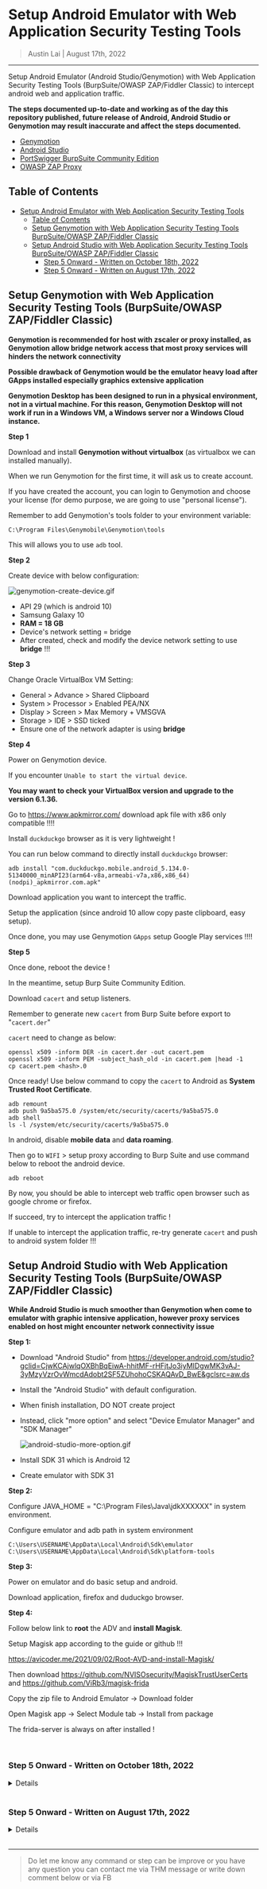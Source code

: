 # Setup Android Emulator with Web Application Security Testing Tools

> Austin Lai | August 17th, 2022

---

<!-- Description -->

Setup Android Emulator (Android Studio/Genymotion) with Web Application Security Testing Tools (BurpSuite/OWASP ZAP/Fiddler Classic) to intercept android web and application traffic.

**The steps documented up-to-date and working as of the day this repository published, future release of Android, Android Studio or Genymotion may result inaccurate and affect the steps documented.**

- [Genymotion](https://www.genymotion.com/)
- [Android Studio](https://developer.android.com/studio?gclid=CjwKCAjwo_KXBhAaEiwA2RZ8hOTRQ1y5o4q-rU3N1tspXohc7Ed1yAzosYIavzkKi4z3QBcBCDA_TxoCWjgQAvD_BwE&gclsrc=aw.ds)
- [PortSwigger BurpSuite Community Edition](https://portswigger.net/burp/communitydownload)
- [OWASP ZAP Proxy](https://www.zaproxy.org/download/)

<!-- /Description -->

## Table of Contents

<!-- TOC -->

- [Setup Android Emulator with Web Application Security Testing Tools](#setup-android-emulator-with-web-application-security-testing-tools)
    - [Table of Contents](#table-of-contents)
    - [Setup Genymotion with Web Application Security Testing Tools BurpSuite/OWASP ZAP/Fiddler Classic](#setup-genymotion-with-web-application-security-testing-tools-burpsuiteowasp-zapfiddler-classic)
    - [Setup Android Studio with Web Application Security Testing Tools BurpSuite/OWASP ZAP/Fiddler Classic](#setup-android-studio-with-web-application-security-testing-tools-burpsuiteowasp-zapfiddler-classic)
        - [Step 5 Onward - Written on October 18th, 2022](#step-5-onward---written-on-october-18th-2022)
        - [Step 5 Onward - Written on August 17th, 2022](#step-5-onward---written-on-august-17th-2022)

<!-- /TOC -->

## Setup Genymotion with Web Application Security Testing Tools (BurpSuite/OWASP ZAP/Fiddler Classic)

**Genymotion is recommended for host with zscaler or proxy installed, as Genymotion allow bridge network access that most proxy services will hinders the network connectivity**

**Possible drawback of Genymotion would be the emulator heavy load after GApps installed especially graphics extensive application**

**Genymotion Desktop has been designed to run in a physical environment, not in a virtual machine. For this reason, Genymotion Desktop will not work if run in a Windows VM, a Windows server nor a Windows Cloud instance.**

**Step 1**

Download and install **Genymotion without virtualbox** (as virtualbox we can installed manually).

When we run Genymotion for the first time, it will ask us to create account.

If you have created the account, you can login to Genymotion and choose your license (for demo purpose, we are going to use "personal license").

Remember to add Genymotion's tools folder to your environment variable:

```
C:\Program Files\Genymobile\Genymotion\tools
```

This will allows you to use `adb` tool.

**Step 2**

Create device with below configuration:

![genymotion-create-device.gif](https://github.com/austin-lai/Setup-Android-Emulator-with-Web-Application-Security-Testing-Tools/blob/master/genymotion-create-device.gif)

- API 29 (which is android 10)
- Samsung Galaxy 10
- **RAM = 18 GB**
- Device's network setting = bridge
- After created, check and modify the device network setting to use **bridge** !!!

**Step 3**

Change Oracle VirtualBox VM Setting:

- General > Advance > Shared Clipboard
- System > Processor > Enabled PEA/NX
- Display > Screen > Max Memory + VMSGVA
- Storage > IDE > SSD ticked
- Ensure one of the network adapter is using **bridge**

**Step 4**

Power on Genymotion device.

If you encounter `Unable to start the virtual device`.

**You may want to check your VirtualBox version and upgrade to the version 6.1.36.**

Go to <https://www.apkmirror.com/> download apk file with x86 only compatible !!!!

Install `duckduckgo` browser as it is very lightweight !

You can run below command to directly install `duckduckgo` browser:

```
adb install "com.duckduckgo.mobile.android_5.134.0-51340000_minAPI23(arm64-v8a,armeabi-v7a,x86,x86_64)(nodpi)_apkmirror.com.apk"
```

Download application you want to intercept the traffic.

Setup the application (since android 10 allow copy paste clipboard, easy setup).

Once done, you may use Genymotion `GApps` setup Google Play services !!!!

**Step 5**

Once done, reboot the device !

In the meantime, setup Burp Suite Community Edition.

Download `cacert` and setup listeners.

Remember to generate new `cacert` from Burp Suite before export to "`cacert.der`"

`cacert` need to change as below:

```
openssl x509 -inform DER -in cacert.der -out cacert.pem
openssl x509 -inform PEM -subject_hash_old -in cacert.pem |head -1
cp cacert.pem <hash>.0
```

Once ready! Use below command to copy the `cacert` to Android as **System Trusted Root Certificate**.

```
adb remount
adb push 9a5ba575.0 /system/etc/security/cacerts/9a5ba575.0
adb shell
ls -l /system/etc/security/cacerts/9a5ba575.0
```

In android, disable **mobile data** and **data roaming**.

Then go to `WIFI` > setup proxy according to Burp Suite and use command below to reboot the android device.

```
adb reboot
```

By now, you should be able to intercept web traffic open browser such as google chrome or firefox.

If succeed, try to intercept the application traffic !

If unable to intercept the application traffic, re-try generate `cacert` and push to android system folder !!!

## Setup Android Studio with Web Application Security Testing Tools (BurpSuite/OWASP ZAP/Fiddler Classic)

**While Android Studio is much smoother than Genymotion when come to emulator with graphic intensive application, however proxy services enabled on host might encounter network connectivity issue**

**Step 1:**

- Download "Android Studio" from <https://developer.android.com/studio?gclid=CjwKCAjwlqOXBhBqEiwA-hhitMF-rHFjtJo3iyMIDgwMK3vAJ-3yMzyVzrOvWmcdAdobt2SF5ZUhohoCSKAQAvD_BwE&gclsrc=aw.ds>
- Install the "Android Studio" with default configuration.
- When finish installation, DO NOT create project
- Instead, click "more option" and select "Device Emulator Manager" and "SDK Manager"
  
  ![android-studio-more-option.gif](https://github.com/austin-lai/Setup-Android-Emulator-with-Web-Application-Security-Testing-Tools/blob/master/android-studio-more-option.gif)

- Install SDK 31 which is Android 12
- Create emulator with SDK 31

**Step 2:**

Configure JAVA_HOME = "C:\Program Files\Java\jdkXXXXXX" in system environment.

Configure emulator and adb path in system environment

```
C:\Users\USERNAME\AppData\Local\Android\Sdk\emulator
C:\Users\USERNAME\AppData\Local\Android\Sdk\platform-tools
```

**Step 3:**

Power on emulator and do basic setup and android.

Download application, firefox and duduckgo browser.

**Step 4:**

Follow below link to **root** the ADV and **install Magisk**.

Setup Magisk app according to the guide or github !!!

<https://avicoder.me/2021/09/02/Root-AVD-and-install-Magisk/>

Then download <https://github.com/NVISOsecurity/MagiskTrustUserCerts> and <https://github.com/ViRb3/magisk-frida>

Copy the zip file to Android Emulator -> Download folder

Open Magisk app -> Select Module tab -> Install from package

The frida-server is always on after installed !

<br />

### Step 5 Onward - Written on October 18th, 2022

<details><summary>Details</summary>

**Step 5:**

Start `Burp Suite Community | Professional`.

Go to `proxy` tab -> `options` -> Setup listener IP and Port.

Click `Regenerate CA Certificate`

Getting ready Burp Suite `cacert` by export the `cacert` from `proxy` tab -> `options` -> `import/export CA certificate`.

Select **Certificate in DER format**.

Save the certificate as "cacert.der"

Export `cacert` **private key** from `proxy` tab -> `options` -> `import/export CA certificate`.

Select **Private key in DER format**.

Save the private kay as "cacert-key.der"

<br />

> **This allow us to re-import back the CA Cert and CA Private Key back to Burp (with the exact same IP and host in the Proxy Listener) to prevent intercepting Android application traffics with TLS error WHENEVER restart the android emulator or burp.**

<br />

**Step 6:**

Since we have `MagiskTrustUserCerts` installed, drag and drop `cacert.der` to `Download` folder in Android.

Install the Burp CA Certificate as normal by going to Android Setting and search for `Install from device storage`.

Once you have imported, go to `Magisk` application top right corner and select `Reboot`.

**Step 7:**

After reboot, setup proxy under wifi.

</details>

<br />

### Step 5 Onward - Written on August 17th, 2022

<details><summary>Details</summary>

**Step 5:**

Getting ready Burp Suite `cacert`, export the `cacert` from proxy tab -> options -> import/export CA certificate.

May refer to this <https://blog.ropnop.com/configuring-burp-suite-with-android-nougat/>

Save the certificate as "cacert.der"

Then run the command below (in wsl/linux):

```
openssl x509 -inform DER -in cacert.der -out cacert.pem
openssl x509 -inform PEM -subject_hash_old -in cacert.pem |head -1
mv cacert.pem <hash>.0
```

With Magisk app install, we have root shell !

Open command prompt and enter command below:

```
adb push 9a5ba575.0 /sdcard/
```

Then run below

```
adb shell
su
chmod 777 /system/etc/security/cacerts
mv /sdcard/9a5ba575.0 /system/etc/security/cacerts/
ls -l /system/etc/security/cacerts/9a5ba575.0
chmod 644 /system/etc/security/cacerts/9a5ba575.0
```

**Step 6:**

Reboot the emulator

Setup wifi and proxy under wifi

</details>


<br />

---

> Do let me know any command or step can be improve or you have any question you can contact me via THM message or write down comment below or via FB
